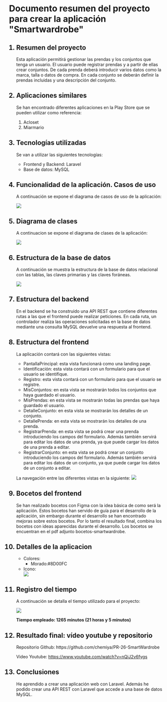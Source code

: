 <h1>Documento resumen del proyecto para crear la aplicación "Smartwardrobe"</h1>

<ol>
<h2><li>Resumen del proyecto</li></h2>
<p>Esta aplicación permitirá gestionar las prendas y los conjuntos que tenga un usuario. El usuario puede registrar prendas y a partir de ellas crear conjuntos. De cada prenda deberá introducir varios datos como la marca, talla o datos de compra. En cada conjunto se deberán definir la prendas incluidas y una descripción del conjunto.</p>




<h2><li>Aplicaciones similares</li></h2>
<p>Se han encontrado diferentes aplicaciones en la Play Store que se pueden utilizar como referencia:</p>
<ol>
  <li>Acloset</li>
  <li>Miarmario</li>

</ol>




<h2><li>Tecnologías utilizadas</li></h2>
<p>Se van a utilizar las siguientes tecnologías:</p>
<ul>

<li>Frontend y Backend: Laravel</li>
<li>Base de datos: MySQL</li>
</ul>



<h2><li>Funcionalidad de la aplicación. Casos de uso</li></h2>
<p>A continuación se expone el diagrama de casos de uso de la aplicación:</p>

<img src="./diagramas/casosuso.svg">



<h2><li>Diagrama de clases</li></h2>
<p>A continuacion se expone el diagrama de clases de la aplicación:</p>

<img src="./diagramas/clases.svg">


<h2><li>Estructura de la base de datos</li></h2>
<p>A continuación se muestra la estructura de la base de datos relacional con las tablas, las claves primarias y las claves foráneas.</p>

<img src="./diagramas/basedatos.svg">




<h2><li>Estructura del backend</li></h2>

<p>En el backend se ha construido una API REST que contiene diferentes rutas a las que el frontend puede realizar peticiones. En cada ruta, un controlador realiza las operaciones solicitadas en la base de datos mediante una consulta MySQL devuelve una respuesta al frontend.</p>






<h2><li>Estructura del frontend</li></h2>
La aplicación contará con las siguientes vistas:
<ul>
<li>PantallaPrincipal: esta vista funcionará como una landing page.</li>
<li>Identificación: esta vista contará con un formulario para que el usuario se identifique.</li>
<li>Registro: esta vista contará con un formulario para que el usuario se registre. </li>
<li>MisConjuntos: en esta vista se mostrarán todos los conjuntos que haya guardado el usuario.</li>
<li>MisPrendas: en esta vista se mostrarán todas las prendas que haya guardado el usuario.</li>
<li>DetalleConjunto: en esta vista se mostrarán los detalles de un conjunto.</li>
<li>DetallePrenda: en esta vista se mostrarán los detalles de una prenda.</li>
<li>RegistrarPrenda: en esta vista se podrá crear una prenda introduciendo los campos del formulario. Además también servirá para editar los datos de una prenda, ya que puede cargar los datos de una prenda a editar.</li>
<li>RegistrarConjunto: en esta vista se podrá crear un conjunto introduciendo los campos del formulario. Además también servirá para editar los datos de un conjunto, ya que puede cargar los datos de un conjunto a editar.</li>









</ul>


La navegación entre las diferentes vistas en la siguiente:
<img src="./diagramas//navegacion.svg">



<h2><li>Bocetos del frontend</li></h2>
Se han realizado bocetos con Figma con la idea básica de como será la aplicación. Estos bocetos han servido de guía para el desarrollo de la aplicación, sin embargo durante el desarrollo se han encontrado mejoras sobre estos bocetos. Por lo tanto el resultado final, combina los bocetos con ideas aparecidas durante el desarrollo. Los bocetos se encuentran en el pdf adjunto bocetos-smartwardrobe.



<h2><li>Detalles de la aplicacion</li></h2>
<ul>

<li>Colores:
<ul>
<li>Morado:#8D00FC</li>
</ul>
</li>
<li>Icono:</li>
<img src="./fotos/icono.png">
</ul>
<h2><li>Registro del tiempo</li></h2>
<p>A continuación se detalla el tiempo utilizado para el proyecto: </p>
<img src="./diagramas/tiempo.png">

<p><strong>Tiempo empleado: 1265 minutos (21 horas y 5 minutos)</strong></p>



<h2><li>Resultado final: vídeo youtube y repositorio</li></h2>
Repositorio Github: https://github.com/chemiya/PR-26-SmartWardrobe

Video Youtube: https://www.youtube.com/watch?v=nQiJ2v6fygs


<h2><li>Conclusiones</li></h2>
He aprendido a crear una aplicación web con Laravel. Además he podido crear una API REST con Laravel que accede a una base de datos MySQL.


</ol>
